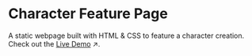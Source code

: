 # Character Feature Page
A static webpage built with HTML & CSS to feature a character creation. Check out the [Live Demo](https://codepen.io/sidneyshafer/pen/YzMNjgB) ↗️.
